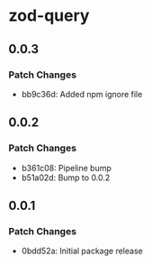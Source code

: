 # zod-query

## 0.0.3

### Patch Changes

- bb9c36d: Added npm ignore file

## 0.0.2

### Patch Changes

- b361c08: Pipeline bump
- b51a02d: Bump to 0.0.2

## 0.0.1

### Patch Changes

- 0bdd52a: Initial package release
